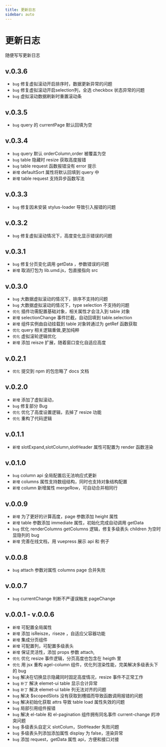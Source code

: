 ```yaml
---
title: 更新日志
sidebar: auto
---
```



# 更新日志

随便写写更新日志

## v.0.3.6

- `bug` 修复虚拟滚动开启排序时，数据更新异常的问题
- `bug` 修复虚拟滚动开启selection列，全选 checkbox 状态异常的问题
- `bug` 虚拟滚动数据刷新时重置滚动条

## v.0.3.5

- `bug` query 的 currentPage 默认回填为空

## v.0.3.4
- `bug` query 默认 orderColumn,order 被覆盖为空
- `bug` table 隐藏时 resize 获取高度报错
- `bug` table request 函数报错没有 error 提示
- `新增` defaultSort 属性将默认回填到 query 中
- `新增` table request 支持异步函数写法


## v.0.3.3
- `bug` 修复因未安装 stylus-loader 导致引入报错的问题

## v.0.3.2
- `bug` 修复虚拟滚动情况下，高度变化显示错误的问题

## v.0.3.1
- `bug` 修复分页变化调用 getData ，参数错误的问题
- `新增` 取消打包为 lib.umd.js，包直接指向 src

## v.0.3.0
- `bug` 大数据虚拟滚动的情况下，排序不支持的问题
- `bug` 大数据虚拟滚动的情况下，type selection 不支持的问题
- `优化` 插件功需配置基础对象，相关属性才会注入到 table 对象
- `新增` selectionChange 事件拦截，自动回填到 table.selection
- `新增` 组件实例由自动挂载到 table 对象转通过为 getRef 函数获取
- `优化` query 相关逻辑重做,更加纯粹
- `优化` 虚拟滚轮逻辑优化
- `新增` 添加 reisze 扩展，随着窗口变化自适应高度

## v.0.2.1
- `优化` 提交到 npm 的包忽略了 docs 文档

## v.0.2.0

- `新增` 添加了虚拟滚动，
- `bug` 修复部分 Bug
- `优化` 优化了高度设置逻辑，去掉了 resize 功能
- `优化` 重构了代码逻辑

## v.0.1.1

- `新增` slotExpand,slotColumn,slotHeader 属性可配置为 render 函数渲染

## v.0.1.0

- `bug` column api 全局配置后无法响应式更新
- `新增` columns 属性支持数组结构，同时也支持对象结构配置
- `新增` column 新增属性 mergeRow，可自动合并相同行

## v.0.0.9

- `新增` 为了更好的计算高度，page 参数添加 height 属性
- `新增` table 参数添加 immediate 属性，初始化完成自动调用 getData
- `bug` 优化 renderColumns getColumns 逻辑，修复多级表头 children 为空时显隐列的 bug
- `新增` 完善在线文档，用 vuepress 展示 api 和 例子

## v.0.0.8

- `bug` attach 参数对属性 columns page 合并失败

## v.0.0.7

- `bug` currentChange 判断不严谨误触发 pageChange

## v.0.0.1 - v.0.0.6

- `新增` 可配置全局属性
- `新增` 添加 isReisze，riseze ，自适应父容器功能
- `新增` 集成分页组件
- `新增` 可配置列，可配置多级表头
- `新增` 保证灵活性，添加 props 参数 attach,
- `优化` 优化 resize 事件逻辑，分页高度也包含在 heigth 里
- `优化` 用 jsx 重构 agel-column 组件，优化列渲染性能，完美解决多级表头下的 bug
- `bug` 解决在切换显示隐藏同时固定高度情况，resize 事件不正常工作
- `bug` `补丁` 解决 elemet-ui table 显示合计异常
- `bug` `补丁` 解决 elemet-ui table 列无法对齐的问题
- `bug` 解决 \$scopedSlots 没有获取到槽插而导致函数调用报错的问题
- `bug` 解决初始化获取 attrs 导致 table load 属性失效的问题
- `bug` 局部引用组件报错
- `bug` 解决 el-table 和 el-pagination 组件拥有同名事件 current-change 的冲突问题
- `bug` 多级表头自定义 slotColum，SlotHeader 失败问题
- `bug` 多级表头列添加添加属性 display 为 false，渲染异常
- `bug` 添加 request，getData 属性 api，方便和接口对接


